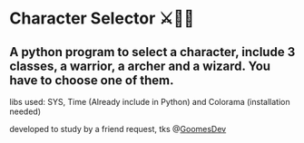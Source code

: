 # Character Selector ⚔️🏹🧙

## A python program to select a character, include 3 classes, a warrior, a archer and a wizard. You have to choose one of them.

libs used: SYS, Time (Already include in Python) and Colorama (installation needed)

developed to study by a friend request, tks @[GoomesDev](https://github.com/GoomesDev)
